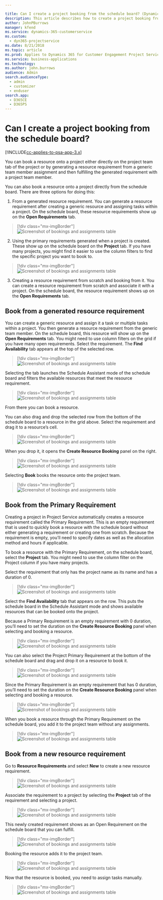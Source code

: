 ```yaml
---

title: Can I create a project booking from the schedule board? (Dynamics 365 for Customer Engagement for Project Service) | MicrosoftDocs
description: This article describes how to create a project booking from the schedule board in Dynamics 365 for Customer Engagement Project Service.
author: JohnPBurrows 
manager: kfend
ms.service: dynamics-365-customerservice
ms.custom:
  - dyn365-projectservice
ms.date: 8/21/2018
ms.topic: article
ms.prod: Applies to Dynamics 365 for Customer Engagement Project Service versions 2.x and 3.x 
ms.service: business-applications
ms.technology: 
ms.author: john.burrows
audience: Admin
search.audienceType: 
  - admin
  - customizer
  - enduser
search.app: 
  - D365CE
  - D365PS
---
```


<!--Note from editor: The images should not all have identical captions.-->


# Can I create a project booking from the schedule board?

[!INCLUDE[cc-applies-to-psa-app-3.x](../includes/cc-applies-to-psa-app-3x.md)]

You can book a resource onto a project either directly on the project team tab of the project or by generating a resource requirement from a generic team member assignment and then fulfilling the generated requirement with a project team member.

You can also book a resource onto a project directly from the schedule board. There are three options for doing this:

1. From a generated resource requirement. You can generate a resource requirement after creating a generic resource and assigning tasks within a project. On the schedule board, these resource requirements show up on the **Open Requirements** tab.

  > [!div class="mx-imgBorder"] 
  > ![Screenshot of bookings and assignments table](media/FAQ-Project-Booking-Schedule-Board-1.png "Screenshot of bookings and assignments table")

2. Using the primary requirements generated when a project is created. These show up on the schedule board on the **Project** tab. If you have many projects, you might find it easier to use the column filters to find the specific project you want to book to.

  > [!div class="mx-imgBorder"] 
  > ![Screenshot of bookings and assignments table](media/FAQ-Project-Booking-Schedule-Board-2.png "Screenshot of bookings and assignments table")

3. Creating a resource requirement from scratch and booking from it. You can create a resource requirement from scratch and associate it with a project. On the schedule board, the resource requirement shows up on the **Open Requirements** tab.

## Book from a generated resource requirement

You can create a generic resource and assign it a task or multiple tasks within a project. You then generate a resource requirement from the generic team member. On the schedule board, this resource will show up on the **Open Requirements** tab. You might need to use column filters on the grid if you have many open requirements. Select the requirement. The **Find Availability** tab appears at the top of the selected row.

> [!div class="mx-imgBorder"] 
> ![Screenshot of bookings and assignments table](media/FAQ-Project-Booking-Schedule-Board-3.png "Screenshot of bookings and assignments table")
 
Selecting the tab launches the Schedule Assistant mode of the schedule board and filters the available resources that meet the resource requirement.

> [!div class="mx-imgBorder"] 
> ![Screenshot of bookings and assignments table](media/FAQ-Project-Booking-Schedule-Board-4.png "Screenshot of bookings and assignments table")
 
From there you can book a resource.

You can also drag and drop the selected row from the bottom of the schedule board to a resource in the grid above. Select the requirement and drag it to a resource’s cell.

> [!div class="mx-imgBorder"] 
> ![Screenshot of bookings and assignments table](media/FAQ-Project-Booking-Schedule-Board-5.png "")
 
When you drop it, it opens the **Create Resource Booking** panel on the right.

> [!div class="mx-imgBorder"] 
> ![Screenshot of bookings and assignments table](media/FAQ-Project-Booking-Schedule-Board-6.png "")
 
Selecting **Book** books the resource onto the project team.

> [!div class="mx-imgBorder"] 
> ![Screenshot of bookings and assignments table](media/FAQ-Project-Booking-Schedule-Board-7.png "")
 
## Book from the Primary Requirement

Creating a project in Project Service automatically creates a resource requirement called the Primary Requirement. This is an empty requirement that is used to quickly book a resource with the schedule board without either generating a requirement or creating one from scratch. Because the requirement is empty, you’ll need to specify dates as well as the allocation method and hours if applicable. 

To book a resource with the Primary Requirement, on the schedule board, select the **Project** tab. You might need to use the column filter on the Project column if you have many projects.

Select the requirement that only has the project name as its name and has a duration of 0.
 
> [!div class="mx-imgBorder"] 
> ![Screenshot of bookings and assignments table](media/FAQ-Project-Booking-Schedule-Board-8.png "")

Select the **Find Availability** tab that appears on the row. This puts the schedule board in the Schedule Assistant mode and shows available resources that can be booked onto the project.

Because a Primary Requirement is an empty requirement with 0 duration, you’ll need to set the duration on the **Create Resource Booking** panel when selecting and booking a resource.

> [!div class="mx-imgBorder"] 
> ![Screenshot of bookings and assignments table](media/FAQ-Project-Booking-Schedule-Board-9.png "")
 
You can also select the Project Primary Requirement at the bottom of the schedule board and drag and drop it on a resource to book it.

> [!div class="mx-imgBorder"] 
> ![Screenshot of bookings and assignments table](media/FAQ-Project-Booking-Schedule-Board-10.png "")
 
Since the Primary Requirement is an empty requirement that has 0 duration, you’ll need to set the duration on the **Create Resource Booking** panel when selecting and booking a resource.

> [!div class="mx-imgBorder"] 
> ![Screenshot of bookings and assignments table](media/FAQ-Project-Booking-Schedule-Board-11.png "")
 
When you book a resource through the Primary Requirement on the schedule board, you add it to the project team without any assignments.

> [!div class="mx-imgBorder"] 
> ![Screenshot of bookings and assignments table](media/FAQ-Project-Booking-Schedule-Board-12.png "")
 
## Book from a new resource requirement

Go to **Resource Requirements** and select **New** to create a new resource requirement.

> [!div class="mx-imgBorder"] 
> ![Screenshot of bookings and assignments table](media/FAQ-Project-Booking-Schedule-Board-13.png "")
 
Associate the requirement to a project by selecting the **Project** tab of the requirement and selecting a project.

> [!div class="mx-imgBorder"] 
> ![Screenshot of bookings and assignments table](media/FAQ-Project-Booking-Schedule-Board-14.png "")
 
This newly created requirement shows as an Open Requirement on the schedule board that you can fulfill.

> [!div class="mx-imgBorder"] 
> ![Screenshot of bookings and assignments table](media/FAQ-Project-Booking-Schedule-Board-15.png "")

Booking the resource adds it to the project team.

> [!div class="mx-imgBorder"] 
> ![Screenshot of bookings and assignments table](media/FAQ-Project-Booking-Schedule-Board-16.png "")
 
Now that the resource is booked, you need to assign tasks manually.

> [!div class="mx-imgBorder"] 
> ![Screenshot of bookings and assignments table](media/FAQ-Project-Booking-Schedule-Board-17.png "")
 
